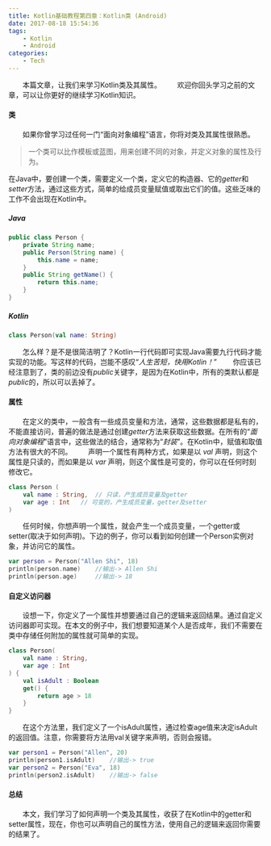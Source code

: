 ```yaml
---
title: Kotlin基础教程第四章：Kotlin类 (Android)
date: 2017-08-18 15:54:36
tags: 
    - Kotlin
    - Android
categories:
    - Tech
---
```


&#8195;&#8195;本篇文章，让我们来学习Kotlin类及其属性。
&#8195;&#8195;欢迎你回头学习之前的文章，可以让你更好的继续学习Kotlin知识。
#### 类
&#8195;&#8195;如果你曾学习过任何一门“面向对象编程”语言，你将对类及其属性很熟悉。
>一个类可以比作模板或蓝图，用来创建不同的对象，并定义对象的属性及行为。

在Java中，要创建一个类，需要定义一个类，定义它的构造器、它的*getter*和*setter*方法，通过这些方式，简单的给成员变量赋值或取出它们的值。这些乏味的工作不会出现在Kotlin中。
##### *Java*
``` java
public class Person {
    private String name;
    public Person(String name) {
        this.name = name;
    }
    public String getName() {
        return this.name;
    }
}
```
##### *Kotlin*
``` kotlin
class Person(val name: String)
```
&#8195;&#8195;怎么样？是不是很简洁明了？Kotlin一行代码即可实现Java需要九行代码才能实现的功能。写这样的代码，岂能不感叹“*人生苦短，快用Kotlin！*”
&#8195;&#8195;你应该已经注意到了，类的前边没有*public*关键字，是因为在Kotlin中，所有的类默认都是*public*的，所以可以丢掉了。
#### 属性
&#8195;&#8195;在定义的类中，一般含有一些成员变量和方法，通常，这些数据都是私有的，不能直接访问，普遍的做法是通过创建*getter*方法来获取这些数据。在所有的“*面向对象编程*”语言中，这些做法的结合，通常称为“*封装*”。在Kotlin中，赋值和取值方法有很大的不同。
&#8195;&#8195;声明一个属性有两种方式，如果是以 *val* 声明，则这个属性是只读的，而如果是以 *var* 声明，则这个属性是可变的，你可以在任何时刻修改它。
``` kotlin
class Person (
    val name : String,  // 只读，产生成员变量及getter
    var age : Int   // 可变的，产生成员变量，getter及setter
)
```
&#8195;&#8195;任何时候，你想声明一个属性，就会产生一个成员变量，一个getter或setter(取决于如何声明)。下边的例子，你可以看到如何创建一个Person实例对象，并访问它的属性。<!-- more -->
``` kotlin
var person = Person("Allen Shi", 18)
println(person.name)    //输出-> Allen Shi
println(person.age)     //输出-> 18
```
#### 自定义访问器
&#8195;&#8195;设想一下，你定义了一个属性并想要通过自己的逻辑来返回结果。通过自定义访问器即可实现。在本文的例子中，我们想要知道某个人是否成年，我们不需要在类中存储任何附加的属性就可简单的实现。
``` kotlin
class Person(
    val name : String,
    var age : Int
) {
    val isAdult : Boolean
    get() {
        return age > 18
    }
}
```
&#8195;&#8195;在这个方法里，我们定义了一个isAdult属性，通过检查age值来决定isAdult的返回值。注意，你需要将方法用val关键字来声明，否则会报错。
``` kotlin
var person1 = Person("Allen", 20)
println(person1.isAdult)    //输出-> true
var person2 = Person("Eva", 18)
println(person2.isAdult)    //输出-> false
```
#### 总结
&#8195;&#8195;本文，我们学习了如何声明一个类及其属性，收获了在Kotlin中的getter和setter属性，现在，你也可以声明自己的属性方法，使用自己的逻辑来返回你需要的结果了。